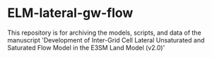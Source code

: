 # ELM-lateral-gw-flow
This repository is for archiving the models, scripts, and data of the manuscript 'Development of Inter-Grid Cell Lateral Unsaturated and Saturated Flow Model in the E3SM Land Model (v2.0)'
